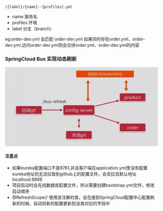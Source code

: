 `/{label}/{name}--{profiles}.yml`
- name 服务名
- profiles 环境
- label 分支（branch）

eg:order-dev.yml 会匹配 order-dev.yml
如果同时存在order.yml、order-dev.yml,访问order-dev.yml则会合拼order.yml、order-dev.yml的内容


### SpringCloud Bus 实现动态刷新
![config自动刷新](img/config自动刷新.png)

#### 注意点
- 如果eureka配置端口不是8761,并且客户端在application.yml里没有配置eureka地址则无法拉取到github上的配置文件，会去拉去默认地址
  localhost:8888
- 项目启动时会先找数据库配置文件，所以需要创建bootstrap.yml文件，修改启动顺序  
- @RefreshScope// 使用该注解的类，会在接到SpringCloud配置中心配置刷新的时候，自动将新的配置更新到该类对应的字段中
